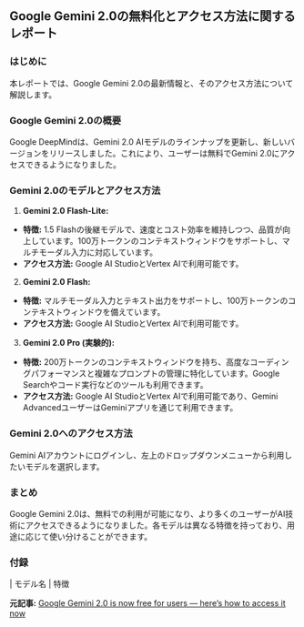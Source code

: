 ## Google Gemini 2.0の無料化とアクセス方法に関するレポート

### はじめに

本レポートでは、Google Gemini 2.0の最新情報と、そのアクセス方法について解説します。

### Google Gemini 2.0の概要

Google DeepMindは、Gemini 2.0 AIモデルのラインナップを更新し、新しいバージョンをリリースしました。これにより、ユーザーは無料でGemini 2.0にアクセスできるようになりました。

### Gemini 2.0のモデルとアクセス方法

1. **Gemini 2.0 Flash-Lite:**
 * **特徴:** 1.5 Flashの後継モデルで、速度とコスト効率を維持しつつ、品質が向上しています。100万トークンのコンテキストウィンドウをサポートし、マルチモーダル入力に対応しています。
 * **アクセス方法:** Google AI StudioとVertex AIで利用可能です。
2. **Gemini 2.0 Flash:**
 * **特徴:** マルチモーダル入力とテキスト出力をサポートし、100万トークンのコンテキストウィンドウを備えています。
 * **アクセス方法:** Google AI StudioとVertex AIで利用可能です。
3. **Gemini 2.0 Pro (実験的):**
 * **特徴:** 200万トークンのコンテキストウィンドウを持ち、高度なコーディングパフォーマンスと複雑なプロンプトの管理に特化しています。Google Searchやコード実行などのツールも利用できます。
 * **アクセス方法:** Google AI StudioとVertex AIで利用可能であり、Gemini AdvancedユーザーはGeminiアプリを通じて利用できます。

### Gemini 2.0へのアクセス方法

Gemini AIアカウントにログインし、左上のドロップダウンメニューから利用したいモデルを選択します。

### まとめ

Google Gemini 2.0は、無料での利用が可能になり、より多くのユーザーがAI技術にアクセスできるようになりました。各モデルは異なる特徴を持っており、用途に応じて使い分けることができます。

### 付録

| モデル名 | 特徴 

**元記事:** [Google Gemini 2.0 is now free for users — here’s how to access it now](https://www.yahoo.com/tech/google-gemini-2-0-now-185811617.html)